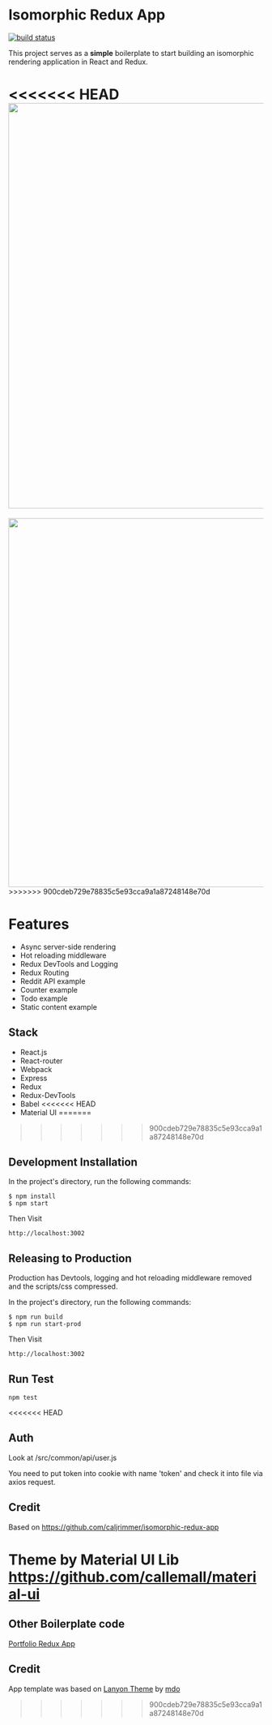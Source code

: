# Isomorphic Redux App

[![build status](https://travis-ci.org/caljrimmer/isomorphic-redux-app.svg?branch=master&style=flat-square)](https://travis-ci.org/caljrimmer/isomorphic-redux-app)

This project serves as a **simple** boilerplate to start building an isomorphic rendering application in React and Redux.

<<<<<<< HEAD
<img src="https://habrastorage.org/files/b75/ae3/93e/b75ae393eb274caa992cc7f313dff23d.png" width="800"/>
=======
<img src="http://g.recordit.co/iChc7ZH3H1.gif" width="728" />
>>>>>>> 900cdeb729e78835c5e93cca9a1a87248148e70d

# Features

- Async server-side rendering
- Hot reloading middleware
- Redux DevTools and Logging
- Redux Routing
- Reddit API example
- Counter example
- Todo example
- Static content example

## Stack

- React.js
- React-router
- Webpack
- Express
- Redux
- Redux-DevTools
- Babel
<<<<<<< HEAD
- Material UI
=======
>>>>>>> 900cdeb729e78835c5e93cca9a1a87248148e70d

## Development Installation

In the project's directory, run the following commands:

```
$ npm install
$ npm start
```

Then Visit

```
http://localhost:3002
```

## Releasing to Production

Production has Devtools, logging and hot reloading middleware removed and the scripts/css compressed. 

In the project's directory, run the following commands:

```
$ npm run build
$ npm run start-prod
```

Then Visit

```
http://localhost:3002
```

## Run Test
```
npm test
```

<<<<<<< HEAD
## Auth
Look at /src/common/api/user.js

You need to put token into cookie with name 'token' and check it into file via axios request.

## Credit

Based on https://github.com/caljrimmer/isomorphic-redux-app

Theme by Material UI Lib https://github.com/callemall/material-ui
=======
## Other Boilerplate code

[Portfolio Redux App](https://github.com/caljrimmer/portfolio-redux-app)

## Credit

App template was based on [Lanyon Theme](https://github.com/poole/lanyon) by [mdo](https://github.com/mdo)
>>>>>>> 900cdeb729e78835c5e93cca9a1a87248148e70d
